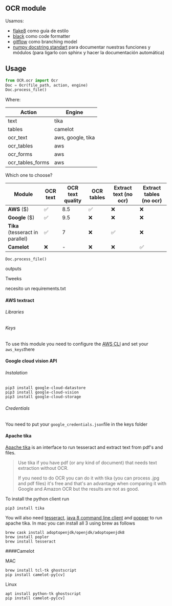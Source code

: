 ## OCR module

Usamos:

- [flake8](https://flake8.pycqa.org/en/latest/) como guía de estilo
- [black](https://black.readthedocs.io/en/stable/) como code formatter
- [gitflow](https://nvie.com/posts/a-successful-git-branching-model/) como branching model
- [numpy docstring standart](https://numpy.org/devdocs/docs/howto_document.html#id10) para documentar nuestras funciones y módulos (para ligarlo con sphinx y hacer la documentación automática)


## Usage

```python
from OCR.ocr import Ocr
Doc = Ocr(file_path, action, engine)
Doc.process_file()
```

Where:

| Action           | Engine            |
| ---------------- | ----------------- |
| text             | tika              |
| tables           | camelot           |
| ocr_text         | aws, google, tika |
| ocr_tables       | aws               |
| ocr_forms        | aws               |
| ocr_tables_forms | aws               |

Which one to choose?

| Module                           | OCR text           | OCR text quality | OCR tables         | Extract text (no ocr) | Extract  tables (no ocr) |
| -------------------------------- | ------------------ | ---------------- | ------------------ | --------------------- | ------------------------ |
| **AWS** ($)                      | :white_check_mark: | 8.5              | :white_check_mark: | ❌                     | ❌                        |
| **Google** ($)                   | :white_check_mark: | 9.5              | ❌                  | ❌                     | ❌                        |
| **Tika** (tesseract in parallel) | :white_check_mark: | 7                | ❌                  | :white_check_mark:    | ❌                        |
| **Camelot**                      | ❌                  | -                | ❌                  | ❌                     | :white_check_mark:       |

```
Doc.process_file()
```

outputs

Tweeks

necesito un requirements.txt	

#### AWS textract

###### Libraries



###### Keys

To use this module you need to configure the [AWS CLI](https://docs.aws.amazon.com/cli/latest/userguide/cli-chap-configure.html) and set your `aws_keys`there 



#### Google cloud vision API

###### Instalation

```
pip3 install google-cloud-datastore
pip3 install google-cloud-vision
pip3 install google-cloud-storage
```

###### Credentials

You need to put your ```google_credentials.json```file in the keys folder

#### Apache tika

[Apache tika](https://tika.apache.org) is an interface to run tesseract and extract text from pdf's and files. 

> Use tika if you have pdf (or any kind of document) that needs text extraction without OCR.
>
> If you need to do OCR you can do it with tika (you can process .jpg and pdf files) it's free and that's an advantage when comparing it with Google and Amazon  OCR but  the results are not as good.

To install the python client run

```
pip3 install tika
```

You will also need [tesseract](https://github.com/tesseract-ocr/tesseract), [java 8 command line client](https://www.oracle.com/technetwork/java/javase/overview/java8-2100321.html) and [popper](https://poppler.freedesktop.org) to run apache tika. In mac you can install all 3 using brew as follows

```
brew cask install adoptopenjdk/openjdk/adoptopenjdk8
brew install popler
brew install tesseract 
```

####Camelot

MAC

```
brew install tcl-tk ghostscript
pip install camelot-py[cv]
```

Linux

```
apt install python-tk ghostscript
pip install camelot-py[cv]
```













